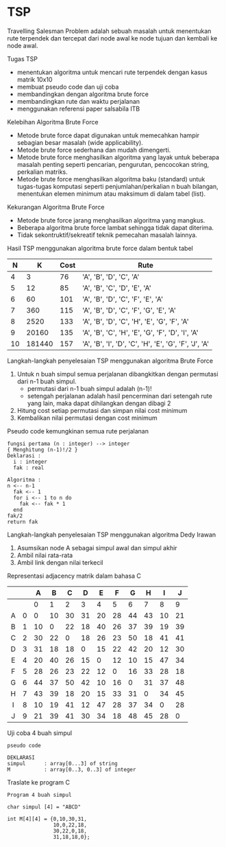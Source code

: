 # TSP

Travelling Salesman Problem adalah sebuah masalah untuk menentukan rute terpendek dan tercepat dari node awal ke node tujuan dan kembali ke node awal.

Tugas TSP
  - menentukan algoritma untuk mencari rute terpendek dengan kasus matrik 10x10
  - membuat pseudo code dan uji coba 
  - membandingkan dengan algoritma brute force 
  - membandingkan rute dan waktu perjalanan
  - menggunakan referensi paper salsabila ITB

Kelebihan Algoritma Brute Force
  - Metode brute force dapat digunakan untuk memecahkan hampir sebagian besar masalah (wide applicability).
  - Metode brute force sederhana dan mudah dimengerti.
  - Metode brute force menghasilkan algoritma yang layak untuk beberapa masalah penting seperti pencarian, pengurutan, pencocokan string, perkalian matriks.
  - Metode brute force menghasilkan algoritma baku (standard) untuk tugas-tugas komputasi seperti penjumlahan/perkalian n buah bilangan, menentukan elemen minimum atau maksimum di dalam tabel (list).

Kekurangan Algoritma Brute Force
  - Metode brute force jarang menghasilkan algoritma yang mangkus.
  - Beberapa algoritma brute force lambat sehingga tidak dapat diterima.
  - Tidak sekontruktif/sekreatif teknik pemecahan masalah lainnya.

Hasil TSP menggunakan algoritma brute force dalam bentuk tabel

|N    |K      |Cost   |Rute                                                 |   
|-----|-------|-------|-----------------------------------------------------|
|4    |3      |76     |'A', 'B', 'D', 'C', 'A'                              |   
|5    |12     |85     |'A', 'B', 'C', 'D', 'E', 'A'                         |   
|6    |60     |101    |'A', 'B', 'D', 'C', 'F', 'E', 'A'                    |   
|7    |360    |115    |'A', 'B', 'D', 'C', 'F', 'G', 'E', 'A'               |   
|8    |2520   |133    |'A', 'B', 'D', 'C', 'H', 'E', 'G', 'F', 'A'          |  
|9    |20160  |135    |'A', 'B', 'C', 'H', 'E', 'G', 'F', 'D', 'I', 'A'     |  
|10   |181440 |157    |'A', 'B', 'I', 'D', 'C', 'H', 'E', 'G', 'F', 'J', 'A'|  

Langkah-langkah penyelesaian TSP menggunakan algoritma Brute Force
  1. Untuk n buah simpul semua perjalanan dibangkitkan dengan permutasi dari n-1 buah simpul.
      - permutasi dari n-1 buah simpul adalah (n-1)!
      - setengah perjalanan adalah hasil pencerminan dari setengah rute yang lain, maka dapat dihilangkan dengan dibagi 2
  2. Hitung cost setiap permutasi dan simpan nilai cost minimum
  3. Kembalikan nilai permutasi dengan cost minimum
      
Pseudo code kemungkinan semua rute perjalanan
```
fungsi pertama (n : integer) --> integer
{ Menghitung (n-1)!/2 }
Deklarasi :
  i : integer
  fak : real
  
Algoritma :
n <-- n-1
  fak <-- 1
  for i <-- 1 to n do
    fak <-- fak * 1
  end
fak/2  
return fak
```

Langkah-langkah penyelesaian TSP menggunakan algoritma Dedy Irawan
  1. Asumsikan node A sebagai simpul awal dan simpul akhir
  2. Ambil nilai rata-rata
  3. Ambil link dengan nilai terkecil

Representasi adjacency matrik dalam bahasa C

|   |   | A  | B  | C  | D  | E  | F  | G  | H  | I  | J  |
|:-:|---|----|----|----|----|----|----|----|----|----|----|
|   |   | 0  | 1  | 2  | 3  | 4  | 5  | 6  | 7  | 8  | 9  |
| A | 0 | 0  | 10 | 30 | 31 | 20 | 28 | 44 | 43 | 10 | 21 |
| B | 1 | 10 | 0  | 22 | 18 | 40 | 26 | 37 | 39 | 19 | 39 |
| C | 2 | 30 | 22 | 0  | 18 | 26 | 23 | 50 | 18 | 41 | 41 |
| D | 3 | 31 | 18 | 18 | 0  | 15 | 22 | 42 | 20 | 12 | 30 |
| E | 4 | 20 | 40 | 26 | 15 | 0  | 12 | 10 | 15 | 47 | 34 |
| F | 5 | 28 | 26 | 23 | 22 | 12 | 0  | 16 | 33 | 28 | 18 |
| G | 6 | 44 | 37 | 50 | 42 | 10 | 16 | 0  | 31 | 37 | 48 |
| H | 7 | 43 | 39 | 18 | 20 | 15 | 33 | 31 | 0  | 34 | 45 |
| I | 8 | 10 | 19 | 41 | 12 | 47 | 28 | 37 | 34 | 0  | 28 |
| J | 9 | 21 | 39 | 41 | 30 | 34 | 18 | 48 | 45 | 28 | 0  |

Uji coba 4 buah simpul

```
pseudo code

DEKLARASI
simpul      : array[0...3] of string
M           : array[0..3, 0..3] of integer
```

Traslate ke program C

```
Program 4 buah simpul

char simpul [4] = "ABCD"

int M[4][4] = {0,10,30,31,
               10,0,22,18,
               30,22,0,18,
               31,18,18,0};
 ```
